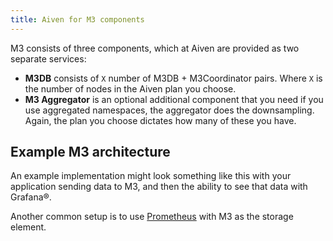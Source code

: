 ```yaml
---
title: Aiven for M3 components
---
```


M3 consists of three components, which at Aiven are provided as two
separate services:

-   **M3DB** consists of `X` number of M3DB + M3Coordinator pairs. Where
    `X` is the number of nodes in the Aiven plan you choose.
-   **M3 Aggregator** is an optional additional component that you need
    if you use aggregated namespaces, the aggregator does the
    downsampling. Again, the plan you choose dictates how many of these
    you have.

## Example M3 architecture

An example implementation might look something like this with your
application sending data to M3, and then the ability to see that data
with Grafana®.

<!--
:::mermaid

graph LR

:   App(Your application) \-\--\> M3\[(M3DB + M3 Coordinator)\] M3
    \-\-\--\> Gr((Grafana)) M3 \<-.-\> Agg(M3 Aggregator)
:::
-->

Another common setup is to use [Prometheus](https://prometheus.io/) with
M3 as the storage element.
